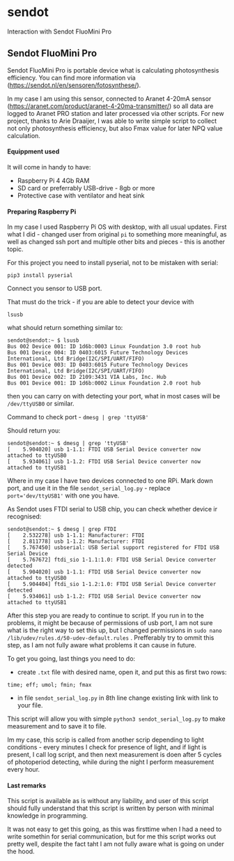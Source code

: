 # sendot
Interaction with Sendot FluoMini Pro


## Sendot FluoMini Pro

Sendot FluoMini Pro is portable device what is calculating photosynthesis efficiency. You can find more information via (https://sendot.nl/en/sensoren/fotosynthese/).

In my case I am using this sensor, connected to Aranet 4-20mA sensor (https://aranet.com/product/aranet-4-20ma-transmitter/) so all data are logged to Aranet PRO station and later processed via other scripts.
For new project, thanks to Arie Draaijer, I was able to write simple script to collect not only photosynthesis efficiency, but also Fmax value for later NPQ value calculation.

#### Equippment used

It will come in handy to have:
* Raspberry Pi 4 4Gb RAM
* SD card or preferrably USB-drive - 8gb or more
* Protective case with ventilator and heat sink

#### Preparing Raspberry Pi

In my case I used Raspberry Pi OS with desktop, with all usual updates. 
First what I did - changed user from original `pi` to something more meaningful, as well as changed ssh port and multiple other bits and pieces - this is another topic.

For this project you need to install pyserial, not to be mistaken with serial:

`pip3 install pyserial`

Connect you sensor to USB port.

That must do the trick - if you are able to detect your device with

`lsusb`

what should return something similar to:
```
sendot@sendot:~ $ lsusb
Bus 002 Device 001: ID 1d6b:0003 Linux Foundation 3.0 root hub
Bus 001 Device 004: ID 0403:6015 Future Technology Devices International, Ltd Bridge(I2C/SPI/UART/FIFO)
Bus 001 Device 003: ID 0403:6015 Future Technology Devices International, Ltd Bridge(I2C/SPI/UART/FIFO)
Bus 001 Device 002: ID 2109:3431 VIA Labs, Inc. Hub
Bus 001 Device 001: ID 1d6b:0002 Linux Foundation 2.0 root hub
```

then you can carry on with detecting your port, what in most cases will be `/dev/ttyUSB0` or similar.

Command to check port - `dmesg | grep 'ttyUSB'` 

Should return you:
```
sendot@sendot:~ $ dmesg | grep 'ttyUSB'
[    5.904020] usb 1-1.1: FTDI USB Serial Device converter now attached to ttyUSB0
[    5.934061] usb 1-1.2: FTDI USB Serial Device converter now attached to ttyUSB1
```
Where in my case I have two devices connected to one RPi. Mark down port, and use it in the file `sendot_serial_log.py` - replace `port='dev/ttyUSB1'` with one you have.

As Sendot uses FTDI serial to USB chip, you can check whether device ir recognised:
```
sendot@sendot:~ $ dmesg | grep FTDI
[    2.532278] usb 1-1.1: Manufacturer: FTDI
[    2.811778] usb 1-1.2: Manufacturer: FTDI
[    5.767450] usbserial: USB Serial support registered for FTDI USB Serial Device
[    5.767672] ftdi_sio 1-1.1:1.0: FTDI USB Serial Device converter detected
[    5.904020] usb 1-1.1: FTDI USB Serial Device converter now attached to ttyUSB0
[    5.904404] ftdi_sio 1-1.2:1.0: FTDI USB Serial Device converter detected
[    5.934061] usb 1-1.2: FTDI USB Serial Device converter now attached to ttyUSB1
```

After this step you are ready to continue to script. If you run in to the problems, it might be because of permissions of usb port,  I am not sure what is the right way to set this up, but I changed permissions in `sudo nano /lib/udev/rules.d/50-udev-default.rules` . Prefferably try to ommit this step, as I am not fully aware what problems it can cause in future.

To get you going, last things you need to do:
* create `.txt` file with desired name, open it, and put this as first two rows:
```
time; eff; umol; fmin; fmax

```
* in file `sendot_serial_log.py` in 8th line change existing link with link to your file. 

This script will allow you with simple `python3 sendot_serial_log.py` to make measurement and to save it to file.

Im my case, this scrip is called from another scrip depending to light conditions - every minutes I check for presence of light, and if light is present, I call log script, and then next measurement is doen after 5 cycles of photoperiod detecting, while during the night I perform measurement every hour.

#### Last remarks

This script is available as is without any liability, and user of this script should fully understand that this script is written by person with minimal knowledge in programming.

It was not easy to get this going, as this was firsttime when I had a need to write somethin for serial communication, but for me this script works out pretty well, despite the fact taht I am not fully aware what is going on under the hood.
